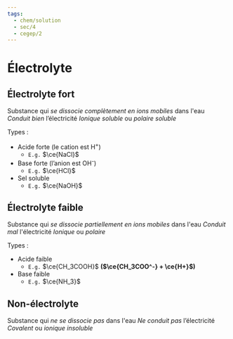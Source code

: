 ```yaml
---
tags:
  - chem/solution
  - sec/4
  - cegep/2
---
```


# Électrolyte

## Électrolyte fort

Substance qui *se dissocie complètement en ions mobiles* dans l'eau
*Conduit bien* l’électricité
*Ionique soluble* ou *polaire soluble*

Types :

- Acide forte (le cation est H<sup>+</sup>)
	- `E.g.` $\ce{NaCl}$
- Base forte (l’anion est OH<sup>-</sup>)
	- `E.g.` $\ce{HCl}$
- Sel soluble
	- `E.g.` $\ce{NaOH}$

## Électrolyte faible

Substance qui *se dissocie partiellement en ions mobiles* dans l'eau
*Conduit mal* l'électricité
*Ionique* ou *polaire*

Types :

- Acide faible
	- `E.g.` $\ce{CH_3COOH}$ **($\ce{CH_3COO^-} + \ce{H+}$)**
- Base faible
	- `E.g.` $\ce{NH_3}$

## Non-électrolyte

Substance qui *ne se dissocie pas* dans l'eau
*Ne conduit pas* l’électricité
*Covalent* ou *ionique insoluble*